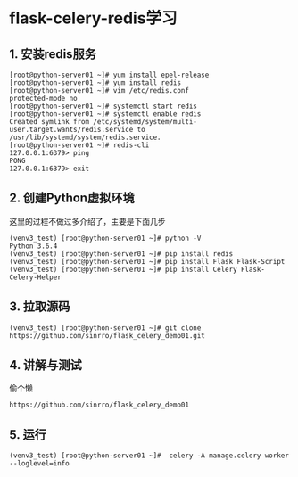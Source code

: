 # flask-celery-redis学习

## 1. 安装redis服务
    [root@python-server01 ~]# yum install epel-release
    [root@python-server01 ~]# yum install redis
    [root@python-server01 ~]# vim /etc/redis.conf
    protected-mode no
    [root@python-server01 ~]# systemctl start redis
    [root@python-server01 ~]# systemctl enable redis
    Created symlink from /etc/systemd/system/multi-user.target.wants/redis.service to /usr/lib/systemd/system/redis.service.
    [root@python-server01 ~]# redis-cli 
    127.0.0.1:6379> ping
    PONG
    127.0.0.1:6379> exit
    
## 2. 创建Python虚拟环境

这里的过程不做过多介绍了，主要是下面几步

    (venv3_test) [root@python-server01 ~]# python -V
    Python 3.6.4
    (venv3_test) [root@python-server01 ~]# pip install redis
    (venv3_test) [root@python-server01 ~]# pip install Flask Flask-Script
    (venv3_test) [root@python-server01 ~]# pip install Celery Flask-Celery-Helper

## 3. 拉取源码

    (venv3_test) [root@python-server01 ~]# git clone https://github.com/sinrro/flask_celery_demo01.git

## 4. 讲解与测试
偷个懒

    https://github.com/sinrro/flask_celery_demo01

## 5. 运行

    (venv3_test) [root@python-server01 ~]#  celery -A manage.celery worker --loglevel=info

